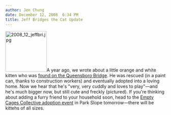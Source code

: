 ```yaml
---
author: Jen Chung
date: December 12, 2008  6:34 PM
title: Jeff Bridges the Cat Update
---
```


<p><img alt="2008_12_jeffbri.jpg" src="https://web.archive.org/web/20110623142604im_/http://gothamist.com/attachments/jen/2008_12_jeffbri.jpg" width="130" height="127" class="right">A year ago, we wrote about a little orange and white kitten who was <a href="https://web.archive.org/web/20110623142604/http://gothamist.com/2007/11/16/friday_afternoo.php">found on the Queensboro Bridge</a>.  He was rescued (in a paint can, thanks to construction workers) and eventually adopted into a loving home.  Now we hear that he&apos;s &quot;very, very cuddly and loves to play&quot;&#x2014;and he&apos;s much bigger now, but still cute and freckly (pictured).  If you&apos;re thinking about adding a furry friend to your household soon, head to the <a href="https://web.archive.org/web/20110623142604/http://www.petfinder.com/shelters/emptycages.html">Empty Cages Collective adoption event</a> in Park Slope tomorrow&#x2014;there will be kittehs of all sizes.</p>
